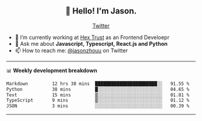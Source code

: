 <h2 align="center">👋 Hello! I'm Jason.</h2>
<p align="center">
  <a href="https://twitter.com/jasonzhouu">Twitter</a>
</p>


- 🔭 I’m currently working at [Hex Trust](https://hextrust.com/) as an Frontend Develoepr
- 💬 Ask me about **Javascript, Typescript, React.js and Python**
- 📫 How to reach me: [@jasonzhouu](https://twitter.com/jasonzhouu) on Twitter

-------

📊 **Weekly development breakdown**
<!--START_SECTION:waka-->

```txt
Markdown         12 hrs 38 mins  ███████████████████████░░   91.55 %
Python           38 mins         █░░░░░░░░░░░░░░░░░░░░░░░░   04.65 %
Text             15 mins         ▒░░░░░░░░░░░░░░░░░░░░░░░░   01.81 %
TypeScript       9 mins          ▒░░░░░░░░░░░░░░░░░░░░░░░░   01.12 %
JSON             3 mins          ░░░░░░░░░░░░░░░░░░░░░░░░░   00.39 %
```

<!--END_SECTION:waka-->

-------
